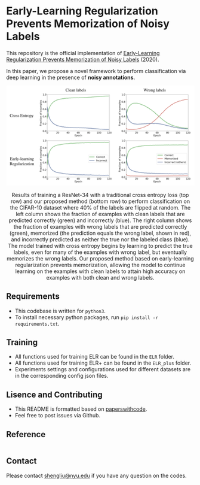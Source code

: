 # Early-Learning Regularization Prevents Memorization of Noisy Labels
This repository is the official implementation of [Early-Learning Regularization Prevents Memorization of Noisy Labels](https://arxiv.org/abs/2007.00151) (2020).

In this paper, we propose a novel framework to perform classification via deep learning in the presence of **noisy annotations**.
<p float="left" align="center">
<img src="images/illustration_of_ELR.png" width="800" /> 
<figcaption align="center">
Results of training a ResNet-34 with a traditional cross entropy loss (top row) and our proposed method (bottom row) to perform classification on the CIFAR-10 dataset where 40% of the labels are flipped at random. The left column shows the fraction of examples with clean labels that are predicted correctly (green) and incorrectly (blue). The right column shows the fraction of examples with wrong labels that are predicted correctly (green), memorized (the prediction equals the wrong label, shown in red), and incorrectly predicted as neither the true nor the labeled class (blue). The model trained with cross entropy begins by learning to predict the true labels, even for many of the examples with wrong label, but eventually memorizes the wrong labels. Our proposed method based on early-learning regularization prevents memorization, allowing the model to continue learning on the examples with clean labels to attain high accuracy on examples with both clean and wrong labels.  
</figcaption>
</p>


## Requirements
- This codebase is written for `python3`.
- To install necessary python packages, run `pip install -r requirements.txt`.


## Training
- All functions used for training ELR can be found in the `ELR` folder.
- All functions used for training ELR+ can be found in the `ELR_plus` folder.
- Experiments settings and configurations used for different datasets are in the corresponding config json files.


## Lisence and Contributing
- This README is formatted based on [paperswithcode](https://github.com/paperswithcode/releasing-research-code).
- Feel free to post issues via Github. 

## Reference
```

```
## Contact
Please contact shengliu@nyu.edu if you have any question on the codes.

